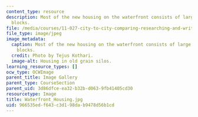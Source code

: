 ```yaml
---
content_type: resource
description: Most of the new housing on the waterfront consists of large development
  blocks.
file: /media/courses/11-027-city-to-city-comparing-researching-and-writing-about-cities-spring-2006/966535edf643c3d198dab9478d56b1cd_Waterfront_Housing.jpg
file_type: image/jpeg
image_metadata:
  caption: Most of the new housing on the waterfront consists of large development
    blocks.
  credit: Photo by Tejus Kothari.
  image-alt: Housing in old grain silos.
learning_resource_types: []
ocw_type: OCWImage
parent_title: Image Gallery
parent_type: CourseSection
parent_uid: 3d86dfce-ea32-b32b-d063-9fb41405cd30
resourcetype: Image
title: Waterfront_Housing.jpg
uid: 966535ed-f643-c3d1-98da-b9478d56b1cd
---
```

